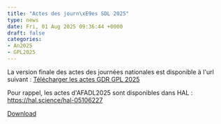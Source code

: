 ```yaml
---
title: "Actes des journ\xE9es SDL 2025"
type: news
date: Fri, 01 Aug 2025 09:36:44 +0000
draft: false
categories:
- An2025
- GPL2025
---
```


La version finale des actes des journées nationales est disponible à l'url suivant : <a href="/images/jpg/Actes_GDR_GPL_2025.pdf" target="_blank">Télécharger les actes GDR GPL 2025</a>

Pour rappel, les actes d'AFADL2025 sont disponibles dans HAL : <https://hal.science/hal-05106227>

<!--more-->

<object data="https://gdr-gpl.cnrs.fr/wp-content/uploads/2025/08/Actes_GDR_GPL_2025.pdf" type="application/pdf" class="content" height="600px" width="100%"></object>

[Download](https://gdr-gpl.cnrs.fr/wp-content/uploads/2025/08/Actes_GDR_GPL_2025.pdf)
